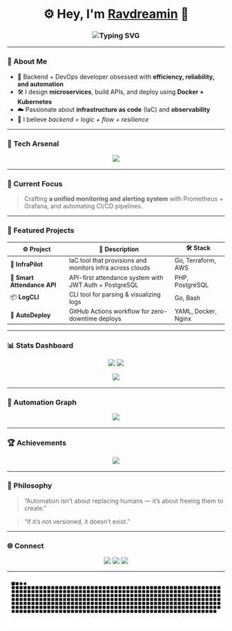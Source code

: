 <!-- 🎯 Modern Backend + DevOps GitHub Profile -->

<h1 align="center">
  ⚙️ Hey, I'm <a href="#">Ravdreamin</a> 👋
</h1>

<h3 align="center">
  <img src="https://readme-typing-svg.demolab.com?font=JetBrains+Mono&weight=500&pause=1000&color=00E8FF&center=true&vCenter=true&width=550&lines=Backend+%26+DevOps+Engineer;Building+Scalable+APIs+and+Systems;Automating+Everything+with+CI%2FCD;Turning+Infrastructure+into+Code" alt="Typing SVG" />
</h3>

---

### 🧠 About Me
- 🧩 Backend + DevOps developer obsessed with **efficiency, reliability, and automation**  
- 🛠 I design **microservices**, build APIs, and deploy using **Docker + Kubernetes**  
- ☁️ Passionate about **infrastructure as code** (IaC) and **observability**  
- 🧭 I believe *backend = logic + flow + resilience*

---

### 🧰 Tech Arsenal
<p align="center">
  <img src="https://skillicons.dev/icons?i=go,php,python,linux,nginx,docker,kubernetes,aws,terraform,ansible,postgres,redis,githubactions" />
</p>

---

### 🚀 Current Focus
> Crafting **a unified monitoring and alerting system** with Prometheus + Grafana, and automating CI/CD pipelines.

---

### 🧩 Featured Projects

| ⚙️ Project | 🧾 Description | 🛠️ Stack |
|-------------|----------------|-----------|
| 🧠 **InfraPilot** | IaC tool that provisions and monitors infra across clouds | Go, Terraform, AWS |
| 🚀 **Smart Attendance API** | API-first attendance system with JWT Auth + PostgreSQL | PHP, PostgreSQL |
| 📦 **LogCLI** | CLI tool for parsing & visualizing logs | Go, Bash |
| 🔄 **AutoDeploy** | GitHub Actions workflow for zero-downtime deploys | YAML, Docker, Nginx |

---

### 📊 Stats Dashboard
<p align="center">
  <img src="https://github-readme-stats.vercel.app/api?username=ravdreamin&show_icons=true&theme=tokyonight&hide_border=true" height="160">
  <img src="https://github-readme-streak-stats.herokuapp.com/?user=ravdreamin&theme=tokyonight&hide_border=true" height="160">
</p>

<p align="center">
  <img src="https://github-readme-stats.vercel.app/api/top-langs/?username=ravdreamin&layout=compact&theme=tokyonight&hide_border=true" height="160">
</p>

---

### 🔄 Automation Graph
<p align="center">
  <img src="https://github-readme-activity-graph.vercel.app/graph?username=ravdreamin&bg_color=0D1117&color=00E8FF&line=0077FF&point=00E8FF&area=true&hide_border=true" />
</p>

---

### 🏆 Achievements
<p align="center">
  <img src="https://github-profile-trophy.vercel.app/?username=ravdreamin&theme=darkhub&no-frame=true&margin-w=15&row=1" />
</p>

---

### 💬 Philosophy
> “Automation isn’t about replacing humans — it’s about freeing them to create.”

> “If it’s not versioned, it doesn’t exist.”

---

### 🌐 Connect
<p align="center">
  <a href="https://linkedin.com/in/ravdreamin"><img src="https://skillicons.dev/icons?i=linkedin" /></a>
  <a href="mailto:ravdreamin@example.com"><img src="https://skillicons.dev/icons?i=gmail" /></a>
  <a href="https://twitter.com/ravdreamin"><img src="https://skillicons.dev/icons?i=twitter" /></a>
</p>

---

<p align="center">
  <img src="https://raw.githubusercontent.com/Platane/snk/output/github-contribution-grid-snake-dark.svg" alt="snake animation" />
</p>
